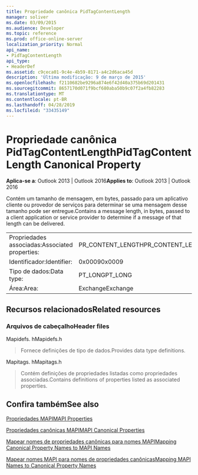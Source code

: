 ```yaml
---
title: Propriedade canônica PidTagContentLength
manager: soliver
ms.date: 03/09/2015
ms.audience: Developer
ms.topic: reference
ms.prod: office-online-server
localization_priority: Normal
api_name:
- PidTagContentLength
api_type:
- HeaderDef
ms.assetid: c9ceca01-9c4e-4b59-8171-a4c2d6aca45d
description: 'Última modificação: 9 de março de 2015'
ms.openlocfilehash: f2110682be9296a874e6f42d40a375b69d201431
ms.sourcegitcommit: 8657170d071f9bcf680aba50b9c07f2a4fb82283
ms.translationtype: MT
ms.contentlocale: pt-BR
ms.lasthandoff: 04/28/2019
ms.locfileid: "33435149"
---
```

# <a name="pidtagcontentlength-canonical-property"></a><span data-ttu-id="0c4b3-103">Propriedade canônica PidTagContentLength</span><span class="sxs-lookup"><span data-stu-id="0c4b3-103">PidTagContentLength Canonical Property</span></span>

  
  
<span data-ttu-id="0c4b3-104">**Aplica-se a**: Outlook 2013 | Outlook 2016</span><span class="sxs-lookup"><span data-stu-id="0c4b3-104">**Applies to**: Outlook 2013 | Outlook 2016</span></span> 
  
<span data-ttu-id="0c4b3-105">Contém um tamanho de mensagem, em bytes, passado para um aplicativo cliente ou provedor de serviços para determinar se uma mensagem desse tamanho pode ser entregue.</span><span class="sxs-lookup"><span data-stu-id="0c4b3-105">Contains a message length, in bytes, passed to a client application or service provider to determine if a message of that length can be delivered.</span></span> 
  
|||
|:-----|:-----|
|<span data-ttu-id="0c4b3-106">Propriedades associadas:</span><span class="sxs-lookup"><span data-stu-id="0c4b3-106">Associated properties:</span></span>  <br/> |<span data-ttu-id="0c4b3-107">PR_CONTENT_LENGTH</span><span class="sxs-lookup"><span data-stu-id="0c4b3-107">PR_CONTENT_LENGTH</span></span>  <br/> |
|<span data-ttu-id="0c4b3-108">Identificador:</span><span class="sxs-lookup"><span data-stu-id="0c4b3-108">Identifier:</span></span>  <br/> |<span data-ttu-id="0c4b3-109">0x0009</span><span class="sxs-lookup"><span data-stu-id="0c4b3-109">0x0009</span></span>  <br/> |
|<span data-ttu-id="0c4b3-110">Tipo de dados:</span><span class="sxs-lookup"><span data-stu-id="0c4b3-110">Data type:</span></span>  <br/> |<span data-ttu-id="0c4b3-111">PT_LONG</span><span class="sxs-lookup"><span data-stu-id="0c4b3-111">PT_LONG</span></span>  <br/> |
|<span data-ttu-id="0c4b3-112">Área:</span><span class="sxs-lookup"><span data-stu-id="0c4b3-112">Area:</span></span>  <br/> |<span data-ttu-id="0c4b3-113">Exchange</span><span class="sxs-lookup"><span data-stu-id="0c4b3-113">Exchange</span></span>  <br/> |
   
## <a name="related-resources"></a><span data-ttu-id="0c4b3-114">Recursos relacionados</span><span class="sxs-lookup"><span data-stu-id="0c4b3-114">Related resources</span></span>

### <a name="header-files"></a><span data-ttu-id="0c4b3-115">Arquivos de cabeçalho</span><span class="sxs-lookup"><span data-stu-id="0c4b3-115">Header files</span></span>

<span data-ttu-id="0c4b3-116">Mapidefs. h</span><span class="sxs-lookup"><span data-stu-id="0c4b3-116">Mapidefs.h</span></span>
  
> <span data-ttu-id="0c4b3-117">Fornece definições de tipo de dados.</span><span class="sxs-lookup"><span data-stu-id="0c4b3-117">Provides data type definitions.</span></span>
    
<span data-ttu-id="0c4b3-118">Mapitags. h</span><span class="sxs-lookup"><span data-stu-id="0c4b3-118">Mapitags.h</span></span>
  
> <span data-ttu-id="0c4b3-119">Contém definições de propriedades listadas como propriedades associadas.</span><span class="sxs-lookup"><span data-stu-id="0c4b3-119">Contains definitions of properties listed as associated properties.</span></span>
    
## <a name="see-also"></a><span data-ttu-id="0c4b3-120">Confira também</span><span class="sxs-lookup"><span data-stu-id="0c4b3-120">See also</span></span>



[<span data-ttu-id="0c4b3-121">Propriedades MAPI</span><span class="sxs-lookup"><span data-stu-id="0c4b3-121">MAPI Properties</span></span>](mapi-properties.md)
  
[<span data-ttu-id="0c4b3-122">Propriedades canônicas MAPI</span><span class="sxs-lookup"><span data-stu-id="0c4b3-122">MAPI Canonical Properties</span></span>](mapi-canonical-properties.md)
  
[<span data-ttu-id="0c4b3-123">Mapear nomes de propriedades canônicas para nomes MAPI</span><span class="sxs-lookup"><span data-stu-id="0c4b3-123">Mapping Canonical Property Names to MAPI Names</span></span>](mapping-canonical-property-names-to-mapi-names.md)
  
[<span data-ttu-id="0c4b3-124">Mapear nomes MAPI para nomes de propriedades canônicas</span><span class="sxs-lookup"><span data-stu-id="0c4b3-124">Mapping MAPI Names to Canonical Property Names</span></span>](mapping-mapi-names-to-canonical-property-names.md)

